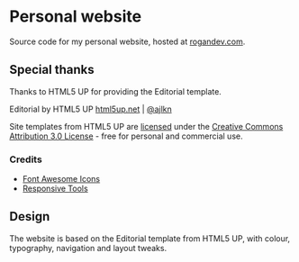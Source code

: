 # Personal website

Source code for my personal website, hosted at [rogandev.com](https://rogandev.com).

## Special thanks

Thanks to HTML5 UP for providing the Editorial template.

Editorial by HTML5 UP
[html5up.net](https://html5up.net) | [@ajlkn](https://twitter.com/ajlkn)

Site templates from HTML5 UP are [licensed](https://html5up.net/license) under the [Creative Commons Attribution 3.0 License](https://creativecommons.org/licenses/by/3.0/) - free for personal and commercial use.

### Credits

- [Font Awesome Icons](https://fontawesome.io)
- [Responsive Tools](https://github.com/ajlkn/responsive-tools)

## Design

The website is based on the Editorial template from HTML5 UP, with colour, typography, navigation and layout tweaks.
